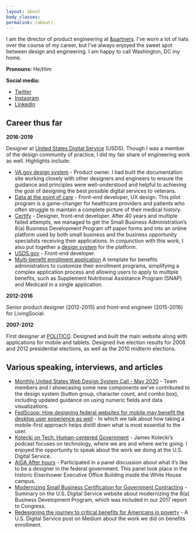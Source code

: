 ```yaml
---
layout: about
body_classes:
permalink: /about/
---
```


I am the director of product engineering at [&partners](https://andpartners.io). I’ve worn a lot of hats over the course of my career, but I’ve always enjoyed the sweet spot between design and engineering. I am happy to call Washington, DC my home.

**Pronouns:** He/Him

**Social media:**
- [Twitter](https://twitter.com/jaredcunha)
- [Instagram](https://instagram.com/jaredcunha)
- [LinkedIn](https://www.linkedin.com/in/jaredcunha/)

## Career thus far

**2016-2019**

Designer at [United States Digital Service](https://usds.gov) (USDS). Though I was a member of the design community of practice, I did my fair share of engineering work as well. Highlights include:

- [VA.gov design system](https://design.va.gov) - Product owner. I had built the documentation site working closely with other designers and engineers to ensure the guidance and principles were well-understood and helpful to achieving the goal of designing the best possible digital services to veterans.
- [Data at the point of care](https://dpc.cms.gov/) - Front-end developer, UX design. This pilot program is a game-changer for healthcare providers and patients who often struggle to maintain a complete picture of their medical history.
- [Certify](https://certify.sba.gov) - Designer, front-end developer. After 40 years and multiple failed attempts, we managed to get the Small Business Administration’s 8(a) Business Development Program off paper forms and into an online platform used by both small business and the business opportunity specialists receiving their applications. In conjunction with this work, I also put together a [design system](https://ussba.github.io/certify-design-system-documentation/) for the platform.
- [USDS.gov](https://usds.gov) - Front-end developer.
- [Multi-benefit enrollment application](https://usds.github.io/benefits-enrollment-prototype/) A template for benefits administrators to customize their enrollment programs, simplifying a complex application process and allowing users to apply to multiple benefits, such as Supplement Nutritional Assistance Program (SNAP) and Medicaid in a single application.

**2012-2016**

Senior product designer (2012-2015) and front-end engineer (2015-2016) for LivingSocial.

**2007-2012**

First designer at [POLITICO](https://politico.com). Designed and built the main website along with applications for mobile and tablets. Designed live election results for 2008 and 2012 presidential elections, as well as the 2010 midterm elections.

## Various speaking, interviews, and articles

- [Monthly United States Web Design System Call - May 2020](https://digital.gov/event/2020/05/21/uswds-monthly-call-may-2020/) - Team members and I showcasing some new components we’ve contributed to the design system (button group, character count, and combo box), including updated guidance on using numeric fields and data visualizations.
- [FedScoop: How designing federal websites for mobile may benefit the desktop user experience as well](https://www.fedscoop.com/mobile-web-design-benefits-desktop/) - In which we talk about how taking a mobile-first approach helps distill down what is most essential to the user.
- [Kotecki on Tech: Human-centered Government](http://koteckiontech.libsyn.com/human-centered-government-us-digital-services-jared-cunha) - James Kotecki’s podcast focuses on technology, where we are and where we’re going. I enjoyed the opportunity to speak about the work we doing at the U.S. Digital Service.
- [AIGA After hours](https://dc.aiga.org/event-internal/office-hours-u-s-digital-service/) - Participated in a panel discussion about what it’s like to be a designer in the federal government. This panel took place in the historic Eisenhower Executive Office Building inside the White House campus.
- [Modernizing Small Business Certification for Government Contracting](https://www.usds.gov/report-to-congress/2017/07/certify/) - Summary on the U.S. Digital Service website about modernizing the 8(a) Business Development Program, which was included in our 2017 report to Congress.
- [Redesigning the journey to critical benefits for Americans in poverty](https://medium.com/the-u-s-digital-service/redesigning-the-journey-to-critical-benefits-for-americans-in-poverty-2ca068591f32) - A U.S. Digital Service post on Medium about the work we did on benefits enrollment.
